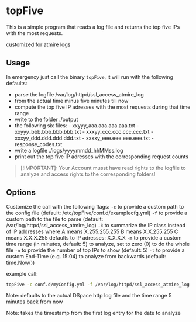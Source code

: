 topFive
=======

This is a simple program that reads a log file and returns the top five IPs with the most requests.

customized for atmire logs

## Usage
In emergency just call the binary `topFive`, it will run with the following defaults:
- parse the logfile /var/log/httpd/ssl_access_atmire_log
- from the actual time minus five minutes till now
- compute the top five IP adresses with the most requests during that time range
- write to the folder ./output
- the following six files:
      - xxyyy_aaa.aaa.aaa.aaa.txt
      - xxyyy_bbb.bbb.bbb.bbb.txt
      - xxxyy_ccc.ccc.ccc.ccc.txt
      - xxxyy_ddd.ddd.ddd.ddd.txt
      - xxxxy_eee.eee.eee.eee.txt
      - response_codes.txt
- write a logfile ./logs/yyyymmdd_hhMMss.log
- print out the top five IP adresses with the corresponding request counts

>[!IMPORTANT]: 
> Your Account musst have read rights to the logfile to analyze and access rights to the corresponding folders!

## Options
Customize the call with the following flags:
`-c` to provide a custom path to the config file (default: /etc/topFive/conf.d/examplecfg.yml)
`-f` to provide a custom path to the file  to parse (default: /var/log/httpd/ssl_access_atmire_log)
`-k` to summarize the IP class instead of IP addresses where
      A means X.255.255.255 
      B means X.X.255.255 
      C means X.X.X.255 
      defaults to IP adresses: X.X.X.X 
`-m` to provide a custom time range (in minutes, default: 5) to analyze, set to zero (0) to do the whole file 
`-n` to provide the number of top IPs to show (default: 5)
`-t` to provide a custom End-Time (e.g. 15:04) to analyze from backwards (default: time.Now())


example call:
```bash
topFive -c conf.d/myConfig.yml -f /var/log/httpd/ssl_access_atmire_log -m 5 -t 9:55
```

Note: defaults to the actual DSpace http log file and the time range 5 minutes back from now

Note: takes the timestamp from the first log entry for the date to analyze
